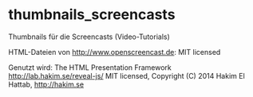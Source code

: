 thumbnails_screencasts
======================

Thumbnails für die Screencasts (Video-Tutorials)

HTML-Dateien von http://www.openscreencast.de: MIT licensed

Genutzt wird: The HTML Presentation Framework http://lab.hakim.se/reveal-js/ MIT licensed, Copyright (C) 2014 Hakim El Hattab, http://hakim.se

